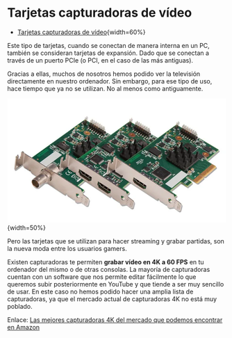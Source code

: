 <link rel="stylesheet" type="text/css" href="css/estilos.css"/>

# Tarjetas capturadoras de vídeo

- [Tarjetas capturadoras de vídeo](#tarjetas-capturadoras-de-vídeo){width=60%}


Este tipo de tarjetas, cuando se conectan de manera interna en un PC, también se consideran tarjetas de expansión. Dado que se conectan a través de un puerto PCIe (o PCI, en el caso de las más antiguas).  

Gracias a ellas, muchos de nosotros hemos podido ver la televisión directamente en nuestro ordenador. Sin embargo, para ese tipo de uso, hace tiempo que ya no se utilizan. No al menos como antiguamente.  

![Tarjeta capturadora de vídeo](imgs/CapturadorasVideo.png){width=50%}

Pero las tarjetas que se utilizan para hacer streaming y grabar partidas, son la nueva moda entre los usuarios gamers.

Existen capturadoras te permiten **grabar vídeo en 4K a 60 FPS** en tu ordenador del mismo o de otras consolas. La mayoría de capturadoras cuentan con un software que nos permite editar fácilmente lo que queremos subir posteriormente en YouTube y que tiende a ser muy sencillo de usar. En este caso no hemos podido hacer una amplia lista de capturadoras, ya que el mercado actual de capturadoras 4K no está muy poblado.

Enlace: [Las mejores capturadoras 4K del mercado que podemos encontrar en Amazon](https://hardzone.es/2018/08/26/mejores-capturadoras-4k-60-fps/)